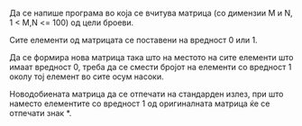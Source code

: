 Да се напише програма во која се вчитува матрица (со димензии M и N, 1 < M,N <= 100) од цели броеви.

Сите елементи од матрицата се поставени на вредност 0 или 1.

Да се формира нова матрица така што на местото на сите елементи што имаат вредност 0, треба да се смести бројот на елементи со вредност 1 околу тој елемент во сите осум насоки.

Новодобиената матрица да се отпечати на стандарден излез, при што наместо елементите со вредност 1 од оригиналната матрица ќе се отпечати знак *.

